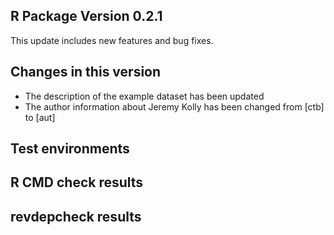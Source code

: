 ## R Package Version 0.2.1
This update includes new features and bug fixes.

## Changes in this version
* The description of the example dataset has been updated
* The author information about Jeremy Kolly has been changed from [ctb] to [aut]

## Test environments

## R CMD check results

## revdepcheck results
